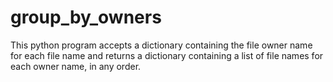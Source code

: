 # group_by_owners
This python program accepts a dictionary containing the file owner name for each file name and returns a dictionary containing a list of file names for each owner name, in any order.
